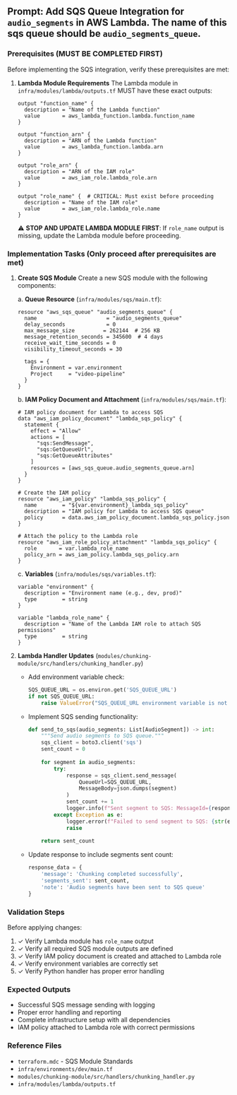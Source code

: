 ## Prompt: Add SQS Queue Integration for `audio_segments` in AWS Lambda.  The name of this sqs queue should be `audio_segments_queue`.

### Prerequisites (MUST BE COMPLETED FIRST)
Before implementing the SQS integration, verify these prerequisites are met:

1. **Lambda Module Requirements**
   The Lambda module in `infra/modules/lambda/outputs.tf` MUST have these exact outputs:
   ```hcl
   output "function_name" {
     description = "Name of the Lambda function"
     value       = aws_lambda_function.lambda.function_name
   }

   output "function_arn" {
     description = "ARN of the Lambda function"
     value       = aws_lambda_function.lambda.arn
   }

   output "role_arn" {
     description = "ARN of the IAM role"
     value       = aws_iam_role.lambda_role.arn
   }

   output "role_name" {  # CRITICAL: Must exist before proceeding
     description = "Name of the IAM role"
     value       = aws_iam_role.lambda_role.name
   }
   ```

   ⚠️ **STOP AND UPDATE LAMBDA MODULE FIRST**: If `role_name` output is missing, update the Lambda module before proceeding.

### Implementation Tasks (Only proceed after prerequisites are met)

1. **Create SQS Module**
   Create a new SQS module with the following components:

   a. **Queue Resource** (`infra/modules/sqs/main.tf`):
   ```hcl
   resource "aws_sqs_queue" "audio_segments_queue" {
     name                      = "audio_segments_queue"
     delay_seconds             = 0
     max_message_size         = 262144  # 256 KB
     message_retention_seconds = 345600  # 4 days
     receive_wait_time_seconds = 0
     visibility_timeout_seconds = 30
     
     tags = {
       Environment = var.environment
       Project     = "video-pipeline"
     }
   }
   ```

   b. **IAM Policy Document and Attachment** (`infra/modules/sqs/main.tf`):
   ```hcl
   # IAM policy document for Lambda to access SQS
   data "aws_iam_policy_document" "lambda_sqs_policy" {
     statement {
       effect = "Allow"
       actions = [
         "sqs:SendMessage",
         "sqs:GetQueueUrl",
         "sqs:GetQueueAttributes"
       ]
       resources = [aws_sqs_queue.audio_segments_queue.arn]
     }
   }

   # Create the IAM policy
   resource "aws_iam_policy" "lambda_sqs_policy" {
     name        = "${var.environment}_lambda_sqs_policy"
     description = "IAM policy for Lambda to access SQS queue"
     policy      = data.aws_iam_policy_document.lambda_sqs_policy.json
   }

   # Attach the policy to the Lambda role
   resource "aws_iam_role_policy_attachment" "lambda_sqs_policy" {
     role       = var.lambda_role_name
     policy_arn = aws_iam_policy.lambda_sqs_policy.arn
   }
   ```

   c. **Variables** (`infra/modules/sqs/variables.tf`):
   ```hcl
   variable "environment" {
     description = "Environment name (e.g., dev, prod)"
     type        = string
   }

   variable "lambda_role_name" {
     description = "Name of the Lambda IAM role to attach SQS permissions"
     type        = string
   }
   ```

2. **Lambda Handler Updates** (`modules/chunking-module/src/handlers/chunking_handler.py`)
   - Add environment variable check:
     ```python
     SQS_QUEUE_URL = os.environ.get('SQS_QUEUE_URL')
     if not SQS_QUEUE_URL:
         raise ValueError("SQS_QUEUE_URL environment variable is not set")
     ```
   - Implement SQS sending functionality:
     ```python
     def send_to_sqs(audio_segments: List[AudioSegment]) -> int:
         """Send audio segments to SQS queue."""
         sqs_client = boto3.client('sqs')
         sent_count = 0
         
         for segment in audio_segments:
             try:
                 response = sqs_client.send_message(
                     QueueUrl=SQS_QUEUE_URL,
                     MessageBody=json.dumps(segment)
                 )
                 sent_count += 1
                 logger.info(f"Sent segment to SQS: MessageId={response['MessageId']}")
             except Exception as e:
                 logger.error(f"Failed to send segment to SQS: {str(e)}")
                 raise
         
         return sent_count
     ```
   - Update response to include segments sent count:
     ```python
     response_data = {
         'message': 'Chunking completed successfully',
         'segments_sent': sent_count,
         'note': 'Audio segments have been sent to SQS queue'
     }
     ```

### Validation Steps
Before applying changes:
1. ✓ Verify Lambda module has `role_name` output
2. ✓ Verify all required SQS module outputs are defined
3. ✓ Verify IAM policy document is created and attached to Lambda role
4. ✓ Verify environment variables are correctly set
5. ✓ Verify Python handler has proper error handling

### Expected Outputs
- Successful SQS message sending with logging
- Proper error handling and reporting
- Complete infrastructure setup with all dependencies
- IAM policy attached to Lambda role with correct permissions

### Reference Files
- `terraform.mdc` - SQS Module Standards
- `infra/environments/dev/main.tf`
- `modules/chunking-module/src/handlers/chunking_handler.py`
- `infra/modules/lambda/outputs.tf`
